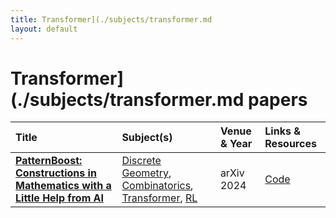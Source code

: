 ```yaml
---
title: Transformer](./subjects/transformer.md
layout: default
---
```


# Transformer](./subjects/transformer.md papers

| Title | Subject(s) | Venue & Year | Links & Resources |
| :--- | :--- | :--- | :--- |
| **[PatternBoost: Constructions in Mathematics with a Little Help from AI](https://arxiv.org/abs/2411.00566)** | [Discrete Geometry](./subjects/discrete-geometry.md), [Combinatorics](./subjects/combinatorics.md), [Transformer](./subjects/transformer.md), [RL](./subjects/rl.md) | arXiv 2024 | [Code](https://github.com/zawagner22/transformers_math_experiments) |